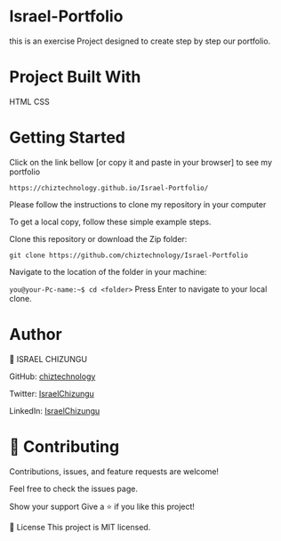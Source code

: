 # Israel-Portfolio
this is an exercise Project designed to create step by step our portfolio.


# Project Built With
HTML
CSS

# Getting Started

Click on the link bellow [or copy it and paste in your browser] to see my portfolio

`https://chiztechnology.github.io/Israel-Portfolio/`

Please follow the instructions to clone my repository in your computer

To get a local copy, follow these simple example steps.

Clone this repository or download the Zip folder:

`git clone https://github.com/chiztechnology/Israel-Portfolio`

Navigate to the location of the folder in your machine:

`you@your-Pc-name:~$ cd <folder>`
Press Enter to navigate to your local clone.


# Author
👤 ISRAEL CHIZUNGU

GitHub: [chiztechnology](https://github.com/chiztechnology)

Twitter: [IsraelChizungu](https://twitter.com/IsraelChizungu)

LinkedIn: [IsraelChizungu](https://www.linkedin.com/in/israel-chizungu-b70316125/)


# 🤝 Contributing
Contributions, issues, and feature requests are welcome!

Feel free to check the issues page.

Show your support
Give a ⭐️ if you like this project!


📝 License
This project is MIT licensed.

